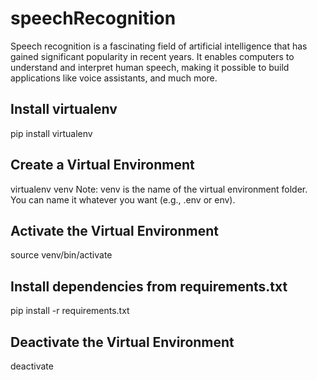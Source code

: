 # speechRecognition

Speech recognition is a fascinating field of artificial intelligence that has gained significant popularity in recent years. It enables computers to understand and interpret human speech, making it possible to build applications like voice assistants, and much more.

## Install virtualenv
pip install virtualenv

## Create a Virtual Environment
virtualenv venv
Note: venv is the name of the virtual environment folder. You can name it whatever you want (e.g., .env or env).

## Activate the Virtual Environment
source venv/bin/activate

## Install dependencies from requirements.txt
pip install -r requirements.txt

## Deactivate the Virtual Environment
deactivate
